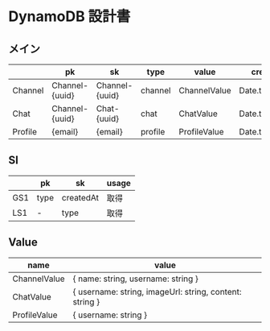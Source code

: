 # DynamoDB 設計書

## メイン

|         | pk             | sk             | type    | value        | createdAt        |
| ------- | -------------- | -------------- | ------- | ------------ | ---------------- |
| Channel | Channel-{uuid} | Channel-{uuid} | channel | ChannelValue | Date.toISOString |
| Chat    | Channel-{uuid} | Chat-{uuid}    | chat    | ChatValue    | Date.toISOString |
| Profile | {email}        | {email}        | profile | ProfileValue | Date.toISOString |

## SI

|     | pk   | sk        | usage |
| --- | ---- | --------- | ----- |
| GS1 | type | createdAt | 取得  |
| LS1 | -    | type      | 取得  |

## Value

| name         | value                                                   |
| ------------ | ------------------------------------------------------- |
| ChannelValue | { name: string, username: string }                      |
| ChatValue    | { username: string, imageUrl: string, content: string } |
| ProfileValue | { username: string }                                    |
